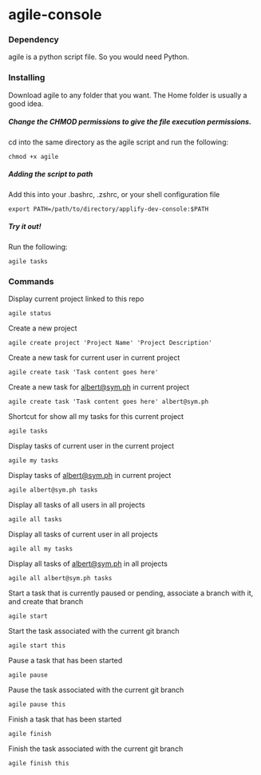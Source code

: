 agile-console
=============

### Dependency

agile is a python script file. So you would need Python.


### Installing

Download agile to any folder that you want. The Home folder is usually a good idea.


##### Change the CHMOD permissions to give the file execution permissions.

cd into the same directory as the agile script and run the following:

```
chmod +x agile
```


##### Adding the script to path

Add this into your .bashrc, .zshrc, or your shell configuration file

```
export PATH=/path/to/directory/applify-dev-console:$PATH
```


##### Try it out!

Run the following:

```
agile tasks
```


### Commands


Display current project linked to this repo

```
agile status
```


Create a new project

```
agile create project 'Project Name' 'Project Description'
```


Create a new task for current user in current project

```
agile create task 'Task content goes here'
```


Create a new task for albert@sym.ph in current project

```
agile create task 'Task content goes here' albert@sym.ph
```


Shortcut for show all my tasks for this current project

```
agile tasks
```


Display tasks of current user in the current project

```
agile my tasks
```


Display tasks of albert@sym.ph in current project

```
agile albert@sym.ph tasks
```


Display all tasks of all users in all projects

```
agile all tasks
```


Display all tasks of current user in all projects

```
agile all my tasks
```


Display all tasks of albert@sym.ph in all projects

```
agile all albert@sym.ph tasks
```


Start a task that is currently paused or pending, associate a branch with it, and create that branch

```
agile start
```


Start the task associated with the current git branch

```
agile start this
```


Pause a task that has been started

```
agile pause
```


Pause the task associated with the current git branch

```
agile pause this
```


Finish a task that has been started

```
agile finish
```


Finish the task associated with the current git branch

```
agile finish this
```
